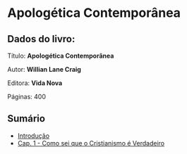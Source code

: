# Apologética Contemporânea

## Dados do livro:

Título: **Apologética Contemporânea**

Autor: **Willian Lane Craig**

Editora: **Vida Nova**

Páginas: 400

## Sumário

* [Introdução](./introducao.html)
* [Cap. 1 - Como sei que o Cristianismo é Verdadeiro](./chapters/chapter-one.html)
